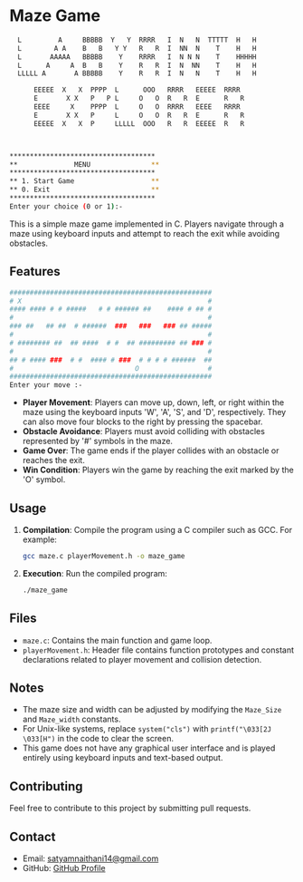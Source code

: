 # Maze Game
```bash
  L         A     BBBBB  Y   Y  RRRR   I  N   N  TTTTT  H   H 
  L        A A    B   B   Y Y   R   R  I  NN  N    T    H   H 
  L       AAAAA   BBBBB    Y    RRRR   I  N N N    T    HHHHH
  L      A     A  B   B    Y    R   R  I  N  NN    T    H   H
  LLLLL A       A BBBBB    Y    R   R  I  N   N    T    H   H

      EEEEE  X   X  PPPP  L      OOO   RRRR   EEEEE  RRRR
      E       X X   P   P L     O   O  R   R  E      R   R
      EEEE     X    PPPP  L     O   O  RRRR   EEEE   RRRR
      E       X X   P     L     O   O  R   R  E      R   R
      EEEEE  X   X  P     LLLLL  OOO   R   R  EEEEE  R   R



************************************
**              MENU               **
************************************
** 1. Start Game                   **
** 0. Exit                         **
************************************
Enter your choice (0 or 1):-
```
This is a simple maze game implemented in C. Players navigate through a maze using keyboard inputs and attempt to reach the exit while avoiding obstacles.

## Features
```bash
##################################################
# X                                              #
#### #### # # #####   # # ###### ##    #### # ## #
#                                                #
### ##   ## ##  # ######  ###   ###   ### ## #####
#                                                #
# ######## ##  ## ####  # #  ## ######### ## ### #
#                                                #
## # #### ###  # #  #### # ###  # # # # ######  ##
#                              O                 #
##################################################
Enter your move :- 
```
- **Player Movement**: Players can move up, down, left, or right within the maze using the keyboard inputs 'W', 'A', 'S', and 'D', respectively. They can also move four blocks to the right by pressing the spacebar.
- **Obstacle Avoidance**: Players must avoid colliding with obstacles represented by '#' symbols in the maze.
- **Game Over**: The game ends if the player collides with an obstacle or reaches the exit.
- **Win Condition**: Players win the game by reaching the exit marked by the 'O' symbol.

## Usage

1. **Compilation**: Compile the program using a C compiler such as GCC. For example:
    ```bash
    gcc maze.c playerMovement.h -o maze_game
    ```
2. **Execution**: Run the compiled program:
    ```bash
    ./maze_game
    ```

## Files

- `maze.c`: Contains the main function and game loop.
- `playerMovement.h`: Header file  contains function prototypes and constant declarations related to player movement and collision detection.

## Notes

- The maze size and width can be adjusted by modifying the `Maze_Size` and `Maze_width` constants.
- For Unix-like systems, replace `system("cls")` with `printf("\033[2J \033[H")` in the code to clear the screen.
- This game does not have any graphical user interface and is played entirely using keyboard inputs and text-based output.

## Contributing
Feel free to contribute to this project by submitting pull requests.

## Contact
- Email: satyamnaithani14@gmail.com
- GitHub: [GitHub Profile](https://github.com/ReaalSATYAM)

